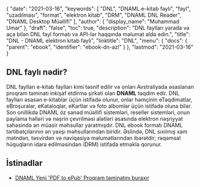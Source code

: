 {
  "date": "2021-03-16",
  "keywords": [
"DNL",
"DNAML e-kitab faylı",
"fayl",
"uzadılması",
"format",
"elektron kitab",
"DRM",
"DNAML DNL Reader",
"DNAML Desktop Müəllifi"
],
  "author": {
    "display_name": "Muhammad Umar"
},
  "draft": "false",
  "toc": true,
  "description": "DNL faylları yarada və aça bilən DNL fayl formatı və API-lər haqqında məlumat əldə edin.",
  "title": "DNL - DNAML elektron kitab faylı",
  "linktitle": "DNL",
  "menu": {
    "docs": {
      "parent": "ebook",
      "identifier": "ebook-dn-azl"
}
},
  "lastmod": "2021-03-16"
}

## DNL faylı nədir?

DNL faylları e-kitab faylları kimi təsnif edilir və onları Avstraliyada əsaslanan proqram təminatı inkişaf etdirmə şirkəti olan **DNAML** təqdim edir. DNL faylları əsasən e-kitablar üçün istifadə olunur, onlar həmçinin eTəqdimatlar, eBroşuralar, eKataloqlar, eKartlar və foto albomlar üçün istifadə oluna bilər. Son onillikdə DNAML öz sənəd müəllifi sistemləri, reseller sistemləri, onun paylama həlləri və nəşrin çevrilməsi alətləri əsasında elektron nəşriyyat sahəsində ən müasir məhsullar yaratmışdır. DNL ebook formatı DNAML tərtibatçılarının ən yaxşı məhsullarından biridir. Əslində, DNL sıxılmış xam mətndən, təsvirdən və naviqasiya məlumatlarından ibarətdir; rəqəmsal hüquqların idarə edilməsindən (DRM) istifadə etməklə qorunur.

## İstinadlar

* [DNAML Yeni 'PDF to ePub' Proqram təminatını buraxır](https://www.bookbusinessmag.com/article/dnaml-releases-new-pdf-epub-software-412425/all/)


